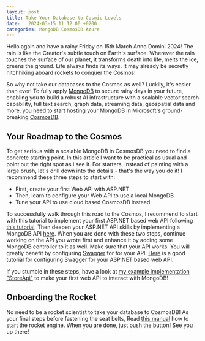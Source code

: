 ```yaml
---
layout: post
title: Take Your Database to Cosmic Levels
date:   2024-03-15 11.12.00 +0200
categories: MongoDB CosmosDB Azure
---
```

Hello again and have a rainy Friday on 15th March Anno Domini 2024! 
The rain is like the Creator's subtle touch on Earth's surface. Wherever the
rain touches the surface of our planet, it transforms death into life,
melts the ice, greens the ground. Life always finds its ways. 
It may already be secretly hitchhiking aboard rockets to conquer the Cosmos!

So why not take our databases to the Cosmos as well? Luckily,
it's easier than ever! To fully apply [MongoDB](https://www.mongodb.com/) to secure rainy days in your future,
enabling you to build a robust AI infrastructure with a scalable vector
search capability, full text search, graph data, streaming data, geospatial data and more,
you need to start hosting your MongoDB in Microsoft's ground-breaking [CosmosDB](https://learn.microsoft.com/en-us/azure/cosmos-db/introduction).

## Your Roadmap to the Cosmos 
To get serious with a scalable MongoDB in CosmosDB you need to find a concrete starting point. In this
article I want to be practical as usual and point out the right spot as I see it. 
For starters, instead of painting with a large brush, let's drill down into the details - that's the way you do it! 
I recommend these three steps to start with:

* First, create your first Web API with ASP.NET
* Then, learn to configure your Web API to use a local MongoDB
* Tune your API to use cloud based CosmosDB instead

To successfully walk through this road to the Cosmos, I recommend to start with this tutorial to implement your first ASP.NET based web API following [this tutorial](https://learn.microsoft.com/en-us/aspnet/core/tutorials/first-web-api?view=aspnetcore-8.0&amp;tabs=visual-studio-code).
Then deepen your ASP.NET API skills by implementing a MongoDB API [here](https://learn.microsoft.com/en-us/aspnet/core/tutorials/first-mongo-app).
When you are done with these two steps, continue working on the API you wrote first and enhance it by adding some MongoDB controller to it as well.
Make sure that your API works. You will greatly benefit by configuring [Swagger](https://swagger.io/) for for your API. [Here](https://learn.microsoft.com/en-us/aspnet/core/tutorials/web-api-help-pages-using-swagger?view=aspnetcore-8.0) is a good tutorial for configuring Swagger for your ASP.NET based web API.

If you stumble in these steps, have a look at [my example implementation "StoreApi"](https://github.com/develprr/StoreApi) to make your first web API to interact with MongoDB!

## Onboarding the Rocket
No need to be a rocket scientist to take your database to CosmosDB! As your final steps before fastening the seat belts, Read [this
manual](https://learn.microsoft.com/en-us/azure/cosmos-db/mongodb/quickstart-dotnet?tabs=azure-cli%2Cwindows) how to start the rocket engine.
When you are done, just push the button! See you up there!



